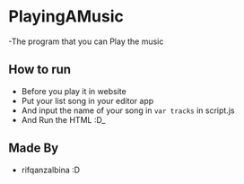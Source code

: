 # PlayingAMusic
-The program that you can Play the music 

## How to run
- Before you play it in website 
- Put your list song in your editor app
- And input the name of your song in `var tracks` in script.js
- And Run the HTML :D_

## Made By
- rifqanzalbina :D
